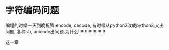 # 字符编码问题

编程的时候一天到晚折腾 encode, decode, 有时候从python2改成python3,又出问题, 各种str, unicode出问题.为什么!!!!!!!!!!!!!!!!!!!!!

这一章

